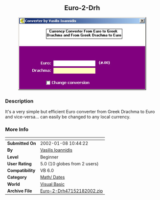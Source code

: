 ﻿<div align="center">

## Euro\-2\-Drh

<img src="PIC200218414162155.jpg">
</div>

### Description

It's a very simple but efficient Euro converter from Greek Drachma to Euro and vice-versa... can easily be changed to any local currency.
 
### More Info
 


<span>             |<span>
---                |---
**Submitted On**   |2002-01-08 10:44:22
**By**             |[Vasilis Ioannidis](https://github.com/Planet-Source-Code/PSCIndex/blob/master/ByAuthor/vasilis-ioannidis.md)
**Level**          |Beginner
**User Rating**    |5.0 (10 globes from 2 users)
**Compatibility**  |VB 6\.0
**Category**       |[Math/ Dates](https://github.com/Planet-Source-Code/PSCIndex/blob/master/ByCategory/math-dates__1-37.md)
**World**          |[Visual Basic](https://github.com/Planet-Source-Code/PSCIndex/blob/master/ByWorld/visual-basic.md)
**Archive File**   |[Euro\-2\-Drh47152182002\.zip](https://github.com/Planet-Source-Code/vasilis-ioannidis-euro-2-drh__1-30554/archive/master.zip)








